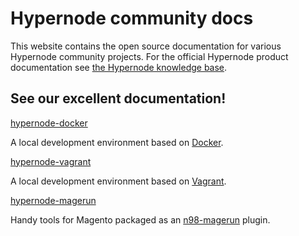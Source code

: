 # Hypernode community docs

This website contains the open source documentation for various Hypernode
community projects. For the official Hypernode product documentation see
[the Hypernode knowledge base](https://support.hypernode.com/).

## See our excellent documentation!

[hypernode-docker](https://community.hypernode.io/hypernode-docker/)

A local development environment based on [Docker](https://www.docker.com/).

[hypernode-vagrant](https://community.hypernode.io/hypernode-vagrant/)

A local development environment based on [Vagrant](https://www.vagrantup.com/).

[hypernode-magerun](https://community.hypernode.io/hypernode-magerun/)

Handy tools for Magento packaged as an [n98-magerun](https://github.com/netz98/n98-magerun) plugin.
